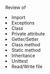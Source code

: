 Review of<li>  Import</l>
         <li>  Exceptions</li>
         <li>  Class</li>
         <li>  Private attribute</li>
         <li>  Getter/Setter</li>
         <li>  Class method</li>
         <li>  Static method</li>
         <li>  Inheritance</li>
         <li>  Unittest</li>
         <li>  Read/Write file</li>
